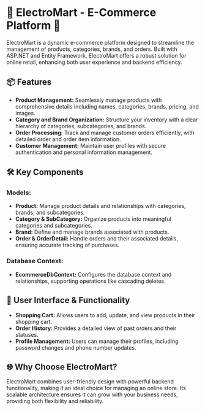 <h1>🌟 ElectroMart - E-Commerce Platform 🌟</h1>
<p>ElectroMart is a dynamic e-commerce platform designed to streamline the management of products, categories, brands, and orders. Built with ASP.NET and Entity Framework, ElectroMart offers a robust solution for online retail, enhancing both user experience and backend efficiency.</p>

<h2>📦 Features</h2>
<ul>
  <li><strong>Product Management:</strong> Seamlessly manage products with comprehensive details including names, categories, brands, pricing, and images.</li>
  <li><strong>Category and Brand Organization:</strong> Structure your inventory with a clear hierarchy of categories, subcategories, and brands.</li>
  <li><strong>Order Processing:</strong> Track and manage customer orders efficiently, with detailed order and order item information.</li>
  <li><strong>Customer Management:</strong> Maintain user profiles with secure authentication and personal information management.</li>
</ul>

<h2>🛠️ Key Components</h2>
<h3>Models:</h3>
<ul>
  <li><strong>Product:</strong> Manage product details and relationships with categories, brands, and subcategories.</li>
  <li><strong>Category & SubCategory:</strong> Organize products into meaningful categories and subcategories.</li>
  <li><strong>Brand:</strong> Define and manage brands associated with products.</li>
  <li><strong>Order & OrderDetail:</strong> Handle orders and their associated details, ensuring accurate tracking of purchases.</li>
</ul>

<h3>Database Context:</h3>
<ul>
  <li><strong>EcommerceDbContext:</strong> Configures the database context and relationships, supporting operations like cascading deletes.</li>
</ul>

<h2>🔄 User Interface & Functionality</h2>
<ul>
  <li><strong>Shopping Cart:</strong> Allows users to add, update, and view products in their shopping cart.</li>
  <li><strong>Order History:</strong> Provides a detailed view of past orders and their statuses.</li>
  <li><strong>Profile Management:</strong> Users can manage their profiles, including password changes and phone number updates.</li>
</ul>

<h2>🌐 Why Choose ElectroMart?</h2>
<p>ElectroMart combines user-friendly design with powerful backend functionality, making it an ideal choice for managing an online store. Its scalable architecture ensures it can grow with your business needs, providing both flexibility and reliability.</p>
